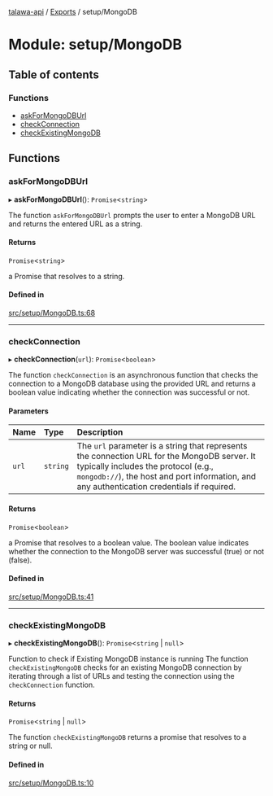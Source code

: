 [talawa-api](../README.md) / [Exports](../modules.md) / setup/MongoDB

# Module: setup/MongoDB

## Table of contents

### Functions

- [askForMongoDBUrl](setup_MongoDB.md#askformongodburl)
- [checkConnection](setup_MongoDB.md#checkconnection)
- [checkExistingMongoDB](setup_MongoDB.md#checkexistingmongodb)

## Functions

### askForMongoDBUrl

▸ **askForMongoDBUrl**(): `Promise`\<`string`\>

The function `askForMongoDBUrl` prompts the user to enter a MongoDB URL and returns the entered URL
as a string.

#### Returns

`Promise`\<`string`\>

a Promise that resolves to a string.

#### Defined in

[src/setup/MongoDB.ts:68](https://github.com/PalisadoesFoundation/talawa-api/blob/636e51c/src/setup/MongoDB.ts#L68)

___

### checkConnection

▸ **checkConnection**(`url`): `Promise`\<`boolean`\>

The function `checkConnection` is an asynchronous function that checks the connection to a MongoDB
database using the provided URL and returns a boolean value indicating whether the connection was
successful or not.

#### Parameters

| Name | Type | Description |
| :------ | :------ | :------ |
| `url` | `string` | The `url` parameter is a string that represents the connection URL for the MongoDB server. It typically includes the protocol (e.g., `mongodb://`), the host and port information, and any authentication credentials if required. |

#### Returns

`Promise`\<`boolean`\>

a Promise that resolves to a boolean value. The boolean value indicates whether the
connection to the MongoDB server was successful (true) or not (false).

#### Defined in

[src/setup/MongoDB.ts:41](https://github.com/PalisadoesFoundation/talawa-api/blob/636e51c/src/setup/MongoDB.ts#L41)

___

### checkExistingMongoDB

▸ **checkExistingMongoDB**(): `Promise`\<`string` \| ``null``\>

Function to check if Existing MongoDB instance is running
The function `checkExistingMongoDB` checks for an existing MongoDB connection by iterating through a
list of URLs and testing the connection using the `checkConnection` function.

#### Returns

`Promise`\<`string` \| ``null``\>

The function `checkExistingMongoDB` returns a promise that resolves to a string or null.

#### Defined in

[src/setup/MongoDB.ts:10](https://github.com/PalisadoesFoundation/talawa-api/blob/636e51c/src/setup/MongoDB.ts#L10)
